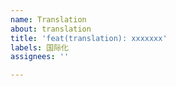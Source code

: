 ```yaml
---
name: Translation
about: translation
title: 'feat(translation): xxxxxxx'
labels: 国际化
assignees: ''

---
```



